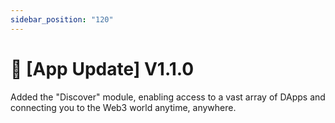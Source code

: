 ```yaml
---
sidebar_position: "120"
---
```

# 🔄 [App Update] V1.1.0

Added the "Discover" module, enabling access to a vast array of DApps and connecting you to the Web3 world anytime, anywhere.
